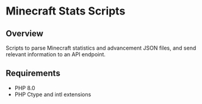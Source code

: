 # Minecraft Stats Scripts
## Overview
Scripts to parse Minecraft statistics and advancement JSON files, and send relevant information to an API endpoint.

## Requirements
- PHP 8.0
- PHP Ctype and intl extensions